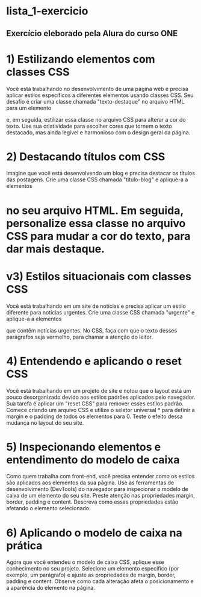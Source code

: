 # lista_1-exercicio

## Exercício eleborado pela Alura do curso ONE

# 1) Estilizando elementos com classes CSS
Você está trabalhando no desenvolvimento de uma página web e precisa aplicar estilos específicos a diferentes elementos usando classes CSS. Seu desafio é criar uma classe chamada "texto-destaque" no arquivo HTML para um elemento <p>e, em seguida, estilizar essa classe no arquivo CSS para alterar a cor do texto. Use sua criatividade para escolher cores que tornem o texto destacado, mas ainda legível e harmonioso com o design geral da página.

# 2) Destacando títulos com CSS
Imagine que você está desenvolvendo um blog e precisa destacar os títulos das postagens. Crie uma classe CSS chamada "titulo-blog" e aplique-a a elementos <h1>no seu arquivo HTML. Em seguida, personalize essa classe no arquivo CSS para mudar a cor do texto, para dar mais destaque.

# v3) Estilos situacionais com classes CSS
Você está trabalhando em um site de notícias e precisa aplicar um estilo diferente para notícias urgentes. Crie uma classe CSS chamada "urgente" e aplique-a a elementos <p>que contêm notícias urgentes. No CSS, faça com que o texto desses parágrafos seja vermelho, para chamar a atenção do leitor.

# 4) Entendendo e aplicando o reset CSS
Você está trabalhando em um projeto de site e notou que o layout está um pouco desorganizado devido aos estilos padrões aplicados pelo navegador. Sua tarefa é aplicar um "reset CSS" para remover esses estilos padrão. Comece criando um arquivo CSS e utilize o seletor universal * para definir a margin e o padding de todos os elementos para 0. Teste o efeito dessa mudança no layout do seu site.

# 5) Inspecionando elementos e entendimento do modelo de caixa
Como quem trabalha com front-end, você precisa entender como os estilos são aplicados aos elementos da sua página. Use as ferramentas de desenvolvimento (DevTools) do navegador para inspecionar o modelo de caixa de um elemento do seu site. Preste atenção nas propriedades margin, border, padding e content. Descreva como essas propriedades estão afetando o elemento selecionado.

# 6) Aplicando o modelo de caixa na prática
Agora que você entendeu o modelo de caixa CSS, aplique esse conhecimento no seu projeto. Selecione um elemento específico (por exemplo, um parágrafo) e ajuste as propriedades de margin, border, padding e content. Observe como cada alteração afeta o posicionamento e a aparência do elemento na página.
